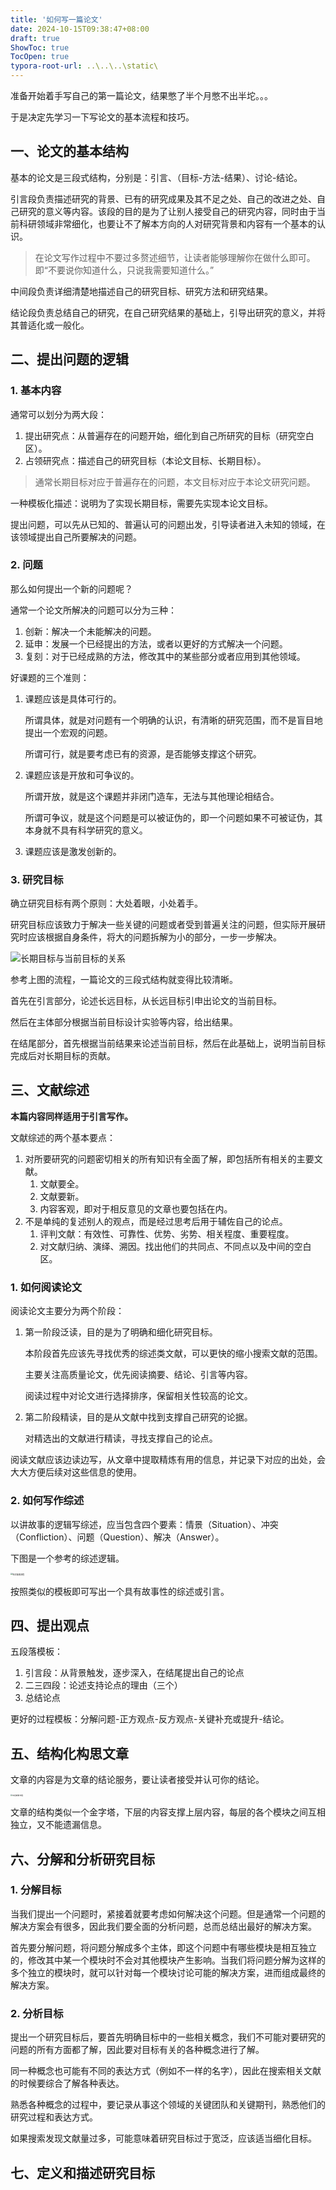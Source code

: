 ```yaml
---
title: '如何写一篇论文'
date: 2024-10-15T09:38:47+08:00
draft: true
ShowToc: true
TocOpen: true
typora-root-url: ..\..\..\static\
---
```


准备开始着手写自己的第一篇论文，结果憋了半个月憋不出半坨。。。

于是决定先学习一下写论文的基本流程和技巧。

## 一、论文的基本结构

基本的论文是三段式结构，分别是：引言、（目标-方法-结果）、讨论-结论。

引言段负责描述研究的背景、已有的研究成果及其不足之处、自己的改进之处、自己研究的意义等内容。该段的目的是为了让别人接受自己的研究内容，同时由于当前科研领域非常细化，也要让不了解本方向的人对研究背景和内容有一个基本的认识。

> 在论文写作过程中不要过多赘述细节，让读者能够理解你在做什么即可。即“不要说你知道什么，只说我需要知道什么。”

中间段负责详细清楚地描述自己的研究目标、研究方法和研究结果。

结论段负责总结自己的研究，在自己研究结果的基础上，引导出研究的意义，并将其普适化或一般化。



## 二、提出问题的逻辑

### 1. 基本内容

通常可以划分为两大段：

1. 提出研究点：从普遍存在的问题开始，细化到自己所研究的目标（研究空白区）。
2. 占领研究点：描述自己的研究目标（本论文目标、长期目标）。

> 通常长期目标对应于普遍存在的问题，本文目标对应于本论文研究问题。

一种模板化描述：说明为了实现长期目标，需要先实现本论文目标。

提出问题，可以先从已知的、普遍认可的问题出发，引导读者进入未知的领域，在该领域提出自己所要解决的问题。

### 2. 问题

那么如何提出一个新的问题呢？

通常一个论文所解决的问题可以分为三种：

1. 创新：解决一个未能解决的问题。
2. 延申：发展一个已经提出的方法，或者以更好的方式解决一个问题。
3. 复刻：对于已经成熟的方法，修改其中的某些部分或者应用到其他领域。

好课题的三个准则：

1. 课题应该是具体可行的。

   所谓具体，就是对问题有一个明确的认识，有清晰的研究范围，而不是盲目地提出一个宏观的问题。

   所谓可行，就是要考虑已有的资源，是否能够支撑这个研究。

2. 课题应该是开放和可争议的。

   所谓开放，就是这个课题并非闭门造车，无法与其他理论相结合。

   所谓可争议，就是这个问题是可以被证伪的，即一个问题如果不可被证伪，其本身就不具有科学研究的意义。

3. 课题应该是激发创新的。

### 3. 研究目标

确立研究目标有两个原则：大处着眼，小处着手。

研究目标应该致力于解决一些关键的问题或者受到普遍关注的问题，但实际开展研究时应该根据自身条件，将大的问题拆解为小的部分，一步一步解决。

![长期目标与当前目标的关系](/posts/images/how-to-write-a-paper/1.jpg)

参考上图的流程，一篇论文的三段式结构就变得比较清晰。

首先在引言部分，论述长远目标，从长远目标引申出论文的当前目标。

然后在主体部分根据当前目标设计实验等内容，给出结果。

在结尾部分，首先根据当前结果来论述当前目标，然后在此基础上，说明当前目标完成后对长期目标的贡献。



## 三、文献综述

**本篇内容同样适用于引言写作。**

文献综述的两个基本要点：

1. 对所要研究的问题密切相关的所有知识有全面了解，即包括所有相关的主要文献。
   1. 文献要全。
   2. 文献要新。
   3. 内容客观，即对于相反意见的文章也要包括在内。
2. 不是单纯的复述别人的观点，而是经过思考后用于辅佐自己的论点。
   1. 评判文献：有效性、可靠性、优势、劣势、相关程度、重要程度。
   2. 对文献归纳、演绎、溯因。找出他们的共同点、不同点以及中间的空白区。

### 1. 如何阅读论文

阅读论文主要分为两个阶段：

1. 第一阶段泛读，目的是为了明确和细化研究目标。

   本阶段首先应该先寻找优秀的综述类文献，可以更快的缩小搜索文献的范围。

   主要关注高质量论文，优先阅读摘要、结论、引言等内容。

   阅读过程中对论文进行选择排序，保留相关性较高的论文。

2. 第二阶段精读，目的是从文献中找到支撑自己研究的论据。

   对精选出的文献进行精读，寻找支撑自己的论点。



阅读文献应该边读边写，从文章中提取精炼有用的信息，并记录下对应的出处，会大大方便后续对这些信息的使用。



### 2. 如何写作综述

以讲故事的逻辑写综述，应当包含四个要素：情景（Situation）、冲突（Confliction）、问题（Question）、解决（Answer）。

下图是一个参考的综述逻辑。

<img src="/posts/images/how-to-write-a-paper/2.png" alt="综述故事流程" style="zoom:22%;" />

按照类似的模板即可写出一个具有故事性的综述或引言。



## 四、提出观点

五段落模板：

1. 引言段：从背景触发，逐步深入，在结尾提出自己的论点
2. 二三四段：论述支持论点的理由（三个）
3. 总结论点

更好的过程模板：分解问题-正方观点-反方观点-关键补充或提升-结论。



## 五、结构化构思文章

文章的内容是为文章的结论服务，要让读者接受并认可你的结论。

<img src="/posts/images/how-to-write-a-paper/3.png" alt="综述故事流程" style="zoom:20%;" />

文章的结构类似一个金字塔，下层的内容支撑上层内容，每层的各个模块之间互相独立，又不能遗漏信息。

## 六、分解和分析研究目标

### 1. 分解目标

当我们提出一个问题时，紧接着就要考虑如何解决这个问题。但是通常一个问题的解决方案会有很多，因此我们要全面的分析问题，总而总结出最好的解决方案。

首先要分解问题，将问题分解成多个主体，即这个问题中有哪些模块是相互独立的，修改其中某一个模块时不会对其他模块产生影响。当我们将问题分解为这样的多个独立的模块时，就可以针对每一个模块讨论可能的解决方案，进而组成最终的解决方案。

### 2. 分析目标

提出一个研究目标后，要首先明确目标中的一些相关概念，我们不可能对要研究的问题的所有方面都了解，因此要对目标有关的各种概念进行了解。

同一种概念也可能有不同的表达方式（例如不一样的名字），因此在搜索相关文献的时候要综合了解各种表达。

熟悉各种概念的过程中，要记录从事这个领域的关键团队和关键期刊，熟悉他们的研究过程和表达方式。

如果搜索发现文献量过多，可能意味着研究目标过于宽泛，应该适当细化目标。



## 七、定义和描述研究目标

